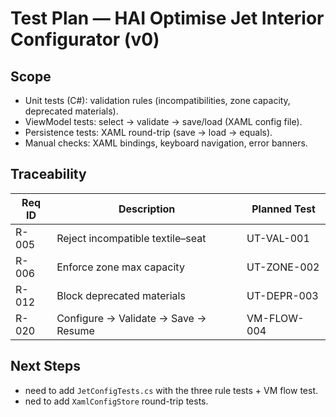 # Test Plan — HAI Optimise Jet Interior Configurator (v0)

## Scope
- Unit tests (C#): validation rules (incompatibilities, zone capacity, deprecated materials).
- ViewModel tests: select → validate → save/load (XAML config file).
- Persistence tests: XAML round-trip (save → load → equals).
- Manual checks: XAML bindings, keyboard navigation, error banners.

## Traceability
| Req ID | Description | Planned Test |
|---|---|---|
| R-005 | Reject incompatible textile–seat | UT-VAL-001 |
| R-006 | Enforce zone max capacity | UT-ZONE-002 |
| R-012 | Block deprecated materials | UT-DEPR-003 |
| R-020 | Configure → Validate → Save → Resume | VM-FLOW-004 |

## Next Steps
- need to add `JetConfigTests.cs` with the three rule tests + VM flow test.
- ned to add `XamlConfigStore` round-trip tests.
